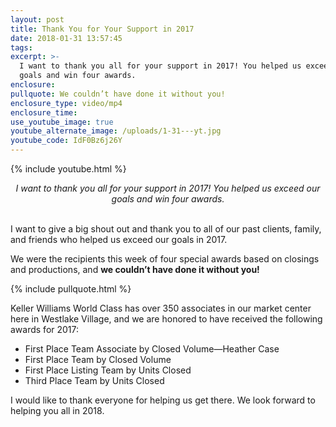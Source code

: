```yaml
---
layout: post
title: Thank You for Your Support in 2017
date: 2018-01-31 13:57:45
tags:
excerpt: >-
  I want to thank you all for your support in 2017! You helped us exceed our
  goals and win four awards.
enclosure:
pullquote: We couldn’t have done it without you!
enclosure_type: video/mp4
enclosure_time:
use_youtube_image: true
youtube_alternate_image: /uploads/1-31---yt.jpg
youtube_code: IdF0Bz6j26Y
---
```



{% include youtube.html %}

<center><em>I want to thank you all for your support in 2017! You helped us exceed our goals and win four awards.</em></center>

<center>&nbsp;</center>

I want to give a big shout out and thank you to all of our past clients, family, and friends who helped us exceed our goals in 2017.&nbsp;

We were the recipients this week of four special awards based on closings and productions, and **we couldn’t have done it without you!**

{% include pullquote.html %}

Keller Williams World Class has over 350 associates in our market center here in Westlake Village, and we are honored to have received the following awards for 2017:&nbsp;

* First Place Team Associate by Closed Volume—Heather Case&nbsp;
* First Place Team by Closed Volume&nbsp;
* First Place Listing Team by Units Closed&nbsp;
* Third Place Team by Units Closed&nbsp;

I would like to thank everyone for helping us get there. We look forward to helping you all in 2018.<br>&nbsp;